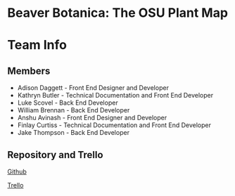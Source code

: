 # Beaver Botanica: The OSU Plant Map

# Team Info

## Members

* Adison Daggett - Front End Designer and Developer
* Kathryn Butler - Technical Documentation and Front End Developer
* Luke Scovel - Back End Developer
* William Brennan - Back End Developer
* Anshu Avinash - Front End Designer and Developer
* Finlay Curtiss - Technical Documentation and Front End Developer
* Jake Thompson - Back End Developer


## Repository and Trello

[Github](https://github.com/Flameis/CS362-Team3)

[Trello](https://trello.com/invite/b/67889462677f5d65a4989b33/ATTIe0f43054cfcbbfb3830f98380cd77a4bFBE38CB3/pt3-backups-made-simple)
